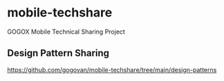 # mobile-techshare
GOGOX Mobile Technical Sharing Project

## Design Pattern Sharing
https://github.com/gogovan/mobile-techshare/tree/main/design-patterns

